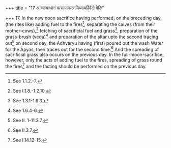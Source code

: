 +++
title = "17 अग्न्यन्वाधानं वत्सापाकरणमिध्माबर्हिर्वेदो वेदिः"

+++
17. In the new noon sacrifice having performed, on the preceding day, (the rites like) adding fuel to the fires[^1], separating the calves (from their mother-cows),[^2] fetching of sacrificial fuel and grass[^3], preparation of the grass-brush (veda)[^4] and preparation of the altar upto the second tracing out[^5] on second day, the Adhvaryu having (first) poured out the wash Water for the Āpyas, then traces out for the second time.[^6] And the spreading of sacrificial grass also occurs on the previous day. In the full-moon-sacrifice, however, only the acts of adding fuel to the fires, spreading of grass round the fires[^7] and the fasting should be performed on the previous day.  


[^1]: See 1.1.2.-7.  

[^2]: See I.1.8.-1.2.10.  

[^3]: See 1.3.1-1.6.3.  

[^4]: See 1.6.4-6.  

[^5]: See II. 1-11.3.7.  

[^6]: See II.3.7.  

[^7]: See I.14.12-15.  
